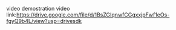 video demostration
video link:https://drive.google.com/file/d/1BsZGIqnwfCGgxxjpFwf1eOs-fgyQ9b4L/view?usp=drivesdk
